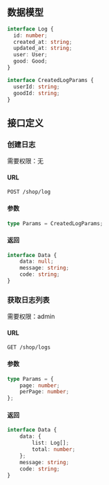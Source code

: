 ## 数据模型
```ts
interface Log {
  id: number;
  created_at: string;
  updated_at: string;
  user: User;
  good: Good;
}

interface CreatedLogParams {
  userId: string;
  goodId: string;
}
```

## 接口定义

### 创建日志

需要权限：无

#### URL
```
POST /shop/log
```

#### 参数
```ts
type Params = CreatedLogParams;
```

#### 返回
```ts
interface Data {
    data: null;
    message: string;
    code: string;
}
```


### 获取日志列表

需要权限：admin

#### URL
```
GET /shop/logs
```

#### 参数
```ts
type Params = {
    page: number;
    perPage: number;
};
```

#### 返回
```ts
interface Data {
    data: {
        list: Log[];
        total: number;
    };
    message: string;
    code: string;
}
```
